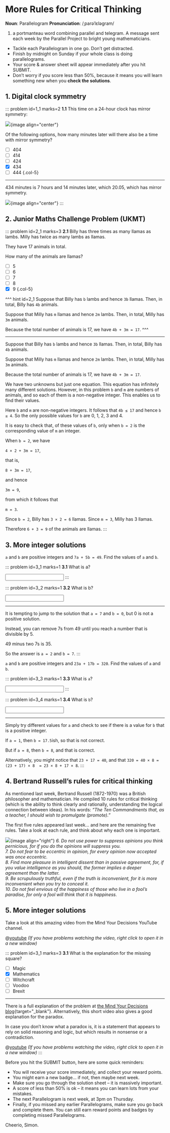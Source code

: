# More Rules for Critical Thinking

<div class="dictionary">

__Noun__: Parallelogram
__Pronunciation__: /ˌparəˈlɛləɡram/

1. a portmanteau word combining parallel and telegram. A message sent each
week by the Parallel Project to bright young mathematicians.

</div>

*	Tackle each Parallelogram in one go. Don’t get distracted.
*	Finish by midnight on Sunday if your whole class is doing parallelograms.
*	Your score & answer sheet will appear immediately after you hit SUBMIT.
*	Don’t worry if you score less than 50%, because it means you will learn something new when you __check the solutions__.


## 1. Digital clock symmetry

::: problem id=1_1 marks=2
__1.1__ This time on a 24-hour clock has mirror symmetry:

![](/resources/8-33-more-rules-critical-thinking/1-symmetry.png){image align="center"}

Of the following options, how many minutes later will there also be a time with mirror symmetry?

* [ ] 404
* [ ] 414
* [ ] 424
* [x] 434
* [ ] 444
{.col-5}

---

434 minutes is 7 hours and 14 minutes later, which 20.05, which has mirror symmetry.

![](/resources/8-33-more-rules-critical-thinking/1-symmetry-answer.png){image align="center"}
:::


## 2. Junior Maths Challenge Problem (UKMT)
<!--- 2018 (14) --->

::: problem id=2_1 marks=3
__2.1__ Billy has three times as many llamas as lambs. Milly has twice as many lambs as llamas.  

They have 17 animals in total.  

How many of the animals are llamas?

* [ ] 5
* [ ] 6
* [ ] 7
* [ ] 8
* [x] 9
{.col-5}

^^^ hint id=2_1
Suppose that Billy has `b` lambs and hence `3b` llamas. Then, in total, Billy has `4b` animals.  

Suppose that Milly has `m` llamas and hence `2m` lambs. Then, in total, Milly has `3m` animals.  

Because the total number of animals is 17, we have `4b + 3m = 17`.
^^^

---

Suppose that Billy has `b` lambs and hence `3b` llamas. Then, in total, Billy has `4b` animals.  

Suppose that Milly has `m` llamas and hence `2m` lambs. Then, in total, Milly has `3m` animals.  

Because the total number of animals is 17, we have `4b + 3m = 17`.

We have two unknowns but just one equation. This equation has infinitely many different solutions. However, in this problem `b` and `m` are numbers of animals, and so each of them is a non-negative integer. This enables us to find their values.  

Here `b` and `m` are non-negative integers. It follows that `4b ≤ 17` and hence `b ≤ 4`. So the only possible values for `b` are 0, 1, 2, 3 and 4.  

It is easy to check that, of these values of `b`, only when `b = 2` is the corresponding value of `m` an integer.  

When `b = 2`, we have  

`4 × 2 + 3m = 17`,  

that is,  

`8 + 3m = 17`,  

and hence  

`3m = 9`,  

from which it follows that  

`m = 3`.  

Since `b = 2`, Billy has `3 × 2 = 6` llamas. Since `m = 3`, Milly has 3 llamas.  

Therefore `6 + 3 = 9` of the animals are llamas.
:::


## 3. More integer solutions

`a` and `b` are positive integers and `7a + 5b = 49`. Find the values of `a` and `b`.

::: problem id=3_1 marks=1
__3.1__ What is a?  

<input solution="2"/>
:::

::: problem id=3_2 marks=1
__3.2__ What is b?  

<input solution="7"/>

---

It is tempting to jump to the solution that `a = 7` and `b = 0`, but 0 is not a positive solution.  

Instead, you can remove 7s from 49 until you reach a number that is divisible by 5.  

49 minus two 7s is 35.  

So the answer is `a = 2` and `b = 7`.
:::

`a` and `b` are positive integers and `23a + 17b = 320`. Find the values of `a` and `b`.

::: problem id=3_3 marks=1
__3.3__ What is `a`?  

<input solution="8"/>
:::

::: problem id=3_4 marks=1
__3.4__ What is `b`?  

<input solution="8"/>

---

Simply try different values for `a` and check to see if there is a value for `b` that is a positive integer.  

If `a = 1`, then `b = 17.5`ish, so that is not correct.  

But if `a = 8`, then `b = 8`, and that is correct.

Alternatively, you might notice that `23 + 17 = 40`, and that `320 = 40 × 8 = (23 + 17) × 8  = 23 × 8 + 17 × 8`.
:::


## 4. Bertrand Russell’s rules for critical thinking

As mentioned last week, Bertrand Russell (1872-1970) was a British philosopher and mathematician. He compiled 10 rules for critical thinking (which is the ability to think clearly and rationally, understanding the logical connection between ideas). In his words: _“The Ten Commandments that, as a teacher, I should wish to promulgate (promote).”_

The first five rules appeared last week… and here are the remaining five rules. Take a look at each rule, and think about why each one is important.

![](/resources/8-33-more-rules-critical-thinking/5-bertrand-russell.jpg){image align="right"}
_6. Do not use power to suppress opinions you think pernicious, for if you do the opinions will suppress you.  
7. Do not fear to be eccentric in opinion, for every opinion now accepted was once eccentric.  
8. Find more pleasure in intelligent dissent than in passive agreement, for, if you value intelligence as you should, the former implies a deeper agreement than the latter.  
9. Be scrupulously truthful, even if the truth is inconvenient, for it is more inconvenient when you try to conceal it.  
10. Do not feel envious of the happiness of those who live in a fool’s paradise, for only a fool will think that it is happiness._


## 5. More integer solutions

Take a look at this amazing video from the Mind Your Decisions YouTube channel.

@[youtube](OgR49veBZjE?end76&rel=0) _(If you have problems watching the video, right click to open it in a new window)_

::: problem id=3_1 marks=3
__3.1__ What is the explanation for the missing square?

* [ ] Magic
* [x] Mathematics
* [ ] Witchcraft
* [ ] Voodoo
* [ ] Brexit

---

There is a full explanation of the problem at [the Mind Your Decisions blog](https://mindyourdecisions.com/blog/2013/05/13/the-missing-square-problem/#.VULLz_lVhBc){target="_blank"}. Alternatively, this short video also gives a good explanation for the paradox.  

In case you don’t know what a paradox is, it is a statement that appears to rely on solid reasoning and logic, but which results in nonsense or a contradiction.

@[youtube](ExUV3GOTDqE?rel=0) _(If you have problems watching the video, right click to open it in a new window)_
:::


Before you hit the SUBMIT button, here are some quick reminders:

*	You will receive your score immediately, and collect your reward points.
*	You might earn a new badge... if not, then maybe next week.
*	Make sure you go through the solution sheet – it is massively important.
*	A score of less than 50% is ok – it means you can learn lots from your mistakes.
*	The next Parallelogram is next week, at 3pm on Thursday.
*	Finally, if you missed any earlier Parallelograms, make sure you go back and complete them. You can still earn reward points and badges by completing missed Parallelograms.

Cheerio,
Simon.
